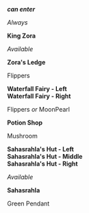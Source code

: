 ﻿***can enter***

*Always*

**King Zora**

*Available*

**Zora's Ledge**  

Flippers

**Waterfall Fairy - Left**  
**Waterfall Fairy - Right**

Flippers *or* MoonPearl

**Potion Shop**

Mushroom

**Sahasrahla's Hut - Left**  
**Sahasrahla's Hut - Middle**  
**Sahasrahla's Hut - Right**

*Available*

**Sahasrahla**

Green Pendant
